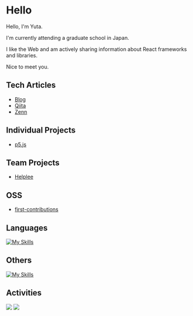 # Hello

Hello, I'm Yuta. 

I'm currently attending a graduate school in Japan.

I like the Web and am actively sharing information about React frameworks and libraries. 

Nice to meet you.

## Tech Articles
- [Blog](https://noticenoting.netlify.app/)
- [Qiita](https://qiita.com/y_ta)
- [Zenn](https://zenn.dev/y_ta)

## Individual Projects
- [p5.js](https://openprocessing.org/user/389092?view=activity&o=6#topPanel)

## Team Projects
- [Helplee](https://github.com/balckowl/helplee2)

## OSS
- [first-contributions](https://github.com/firstcontributions/first-contributions/pull/82918)

## Languages
[![My Skills](https://skillicons.dev/icons?i=javascript,typescript,go,php,python,cs&perline=8)](https://skillicons.dev)

## Others
[![My Skills](https://skillicons.dev/icons?i=bootstrap,tailwindcss,emotion,express,react,svelte,nextjs,p5.js,supabase,firebase,mongodb,postman,vercel,graphql,unity&perline=8)](https://skillicons.dev)

## Activities
![](http://github-profile-summary-cards.vercel.app/api/cards/repos-per-language?username=balckowl&bg_color=00000000) ![](http://github-profile-summary-cards.vercel.app/api/cards/most-commit-language?username=balckowl&bg_color=00000000)

